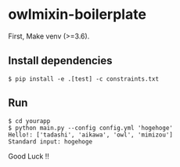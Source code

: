 # owlmixin-boilerplate

First, Make venv (>=3.6).

## Install dependencies

```
$ pip install -e .[test] -c constraints.txt
```

## Run

```
$ cd yourapp
$ python main.py --config config.yml 'hogehoge'
Hello!: ['tadashi', 'aikawa', 'owl', 'mimizou']
Standard input: hogehoge
```

Good Luck !!

